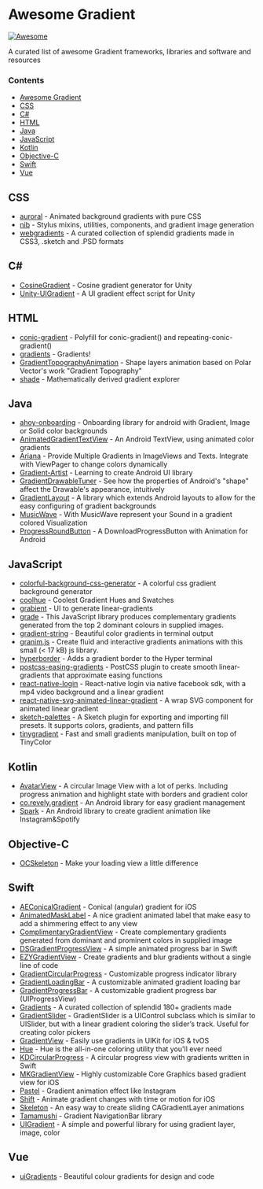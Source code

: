 # Awesome Gradient

[![Awesome](https://cdn.rawgit.com/sindresorhus/awesome/d7305f38d29fed78fa85652e3a63e154dd8e8829/media/badge.svg)](https://github.com/sindresorhus/awesome)

A curated list of awesome Gradient frameworks, libraries and software and resources

### Contents

- [Awesome Gradient](#awesome-gradient)
- [CSS](#css)
- [C#](#c#)
- [HTML](#html)
- [Java](#java)
- [JavaScript](#javascript)
- [Kotlin](#kotlin)
- [Objective-C](#objectivec)
- [Swift](#swift)
- [Vue](#vue)

## CSS

* [auroral](https://github.com/LunarLogic/auroral) - Animated background gradients with pure CSS
* [nib](https://github.com/stylus/nib) - Stylus mixins, utilities, components, and gradient image generation
* [webgradients](https://github.com/itmeo/webgradients) - A curated collection of splendid gradients made in CSS3, .sketch and .PSD formats

## C#

* [CosineGradient](https://github.com/keijiro/CosineGradient) - Cosine gradient generator for Unity
* [Unity-UIGradient](https://github.com/azixMcAze/Unity-UIGradient) - A UI gradient effect script for Unity

## HTML

* [conic-gradient](https://github.com/LeaVerou/conic-gradient) - Polyfill for conic-gradient() and repeating-conic-gradient()
* [gradients](https://github.com/mrmrs/gradients) - Gradients!
* [GradientTopographyAnimation](https://github.com/codrops/GradientTopographyAnimation) - Shape layers animation based on Polar Vector's work "Gradient Topography"
* [shade](https://github.com/jxnblk/shade) - Mathematically derived gradient explorer

## Java

* [ahoy-onboarding](https://github.com/codemybrainsout/ahoy-onboarding) - Onboarding library for android with Gradient, Image or Solid color backgrounds
* [AnimatedGradientTextView](https://github.com/Mursaat/AnimatedGradientTextView) - An Android TextView, using animated color gradients
* [Ariana](https://github.com/akshay2211/Ariana) - Provide Multiple Gradients in ImageViews and Texts. Integrate with ViewPager to change colors dynamically
* [Gradient-Artist](https://github.com/Hariofspades/Gradient-Artist) - Learning to create Android UI library
* [GradientDrawableTuner](https://github.com/duanhong169/GradientDrawableTuner) - See how the properties of Android's "shape" affect the Drawable's appearance, intuitively
* [GradientLayout](https://github.com/csdodd/GradientLayout) - A library which extends Android layouts to allow for the easy configuring of gradient backgrounds
* [MusicWave](https://github.com/akshay2211/MusicWave) - With MusicWave represent your Sound in a gradient colored Visualization
* [ProgressRoundButton](https://github.com/cctanfujun/ProgressRoundButton) - A DownloadProgressButton with Animation for Android

## JavaScript

* [colorful-background-css-generator](https://github.com/webcore-it/colorful-background-css-generator) - A colorful css gradient background generator
* [coolhue](https://github.com/webkul/coolhue) - Coolest Gradient Hues and Swatches
* [grabient](https://github.com/johnkorzhuk/grabient) - UI to generate linear-gradients
* [grade](https://github.com/benhowdle89/grade) - This JavaScript library produces complementary gradients generated from the top 2 dominant colours in supplied images.
* [gradient-string](https://github.com/bokub/gradient-string) - Beautiful color gradients in terminal output
* [granim.js](https://github.com/sarcadass/granim.js) - Create fluid and interactive gradients animations with this small (< 17 kB) js library.
* [hyperborder](https://github.com/webmatze/hyperborder) - Adds a gradient border to the Hyper terminal
* [postcss-easing-gradients](https://github.com/larsenwork/postcss-easing-gradients) - PostCSS plugin to create smooth linear-gradients that approximate easing functions
* [react-native-login](https://github.com/brentvatne/react-native-login) - React-native login via native facebook sdk, with a mp4 video background and a linear gradient
* [react-native-svg-animated-linear-gradient](https://github.com/virusvn/react-native-svg-animated-linear-gradient) - A wrap SVG component for animated linear gradient
* [sketch-palettes](https://github.com/andrewfiorillo/sketch-palettes) - A Sketch plugin for exporting and importing fill presets. It supports colors, gradients, and pattern fills
* [tinygradient](https://github.com/mistic100/tinygradient) - Fast and small gradients manipulation, built on top of TinyColor

## Kotlin

* [AvatarView](https://github.com/vitorhugods/AvatarView) - A circular Image View with a lot of perks. Including progress animation and highlight state with borders and gradient color
* [co.revely.gradient](https://github.com/revely-inc/co.revely.gradient) - An Android library for easy gradient management
* [Spark](https://github.com/TonnyL/Spark) - An Android library to create gradient animation like Instagram&Spotify

## Objective-C

* [OCSkeleton](https://github.com/mayqiyue/OCSkeleton) - Make your loading view a little difference

## Swift

* [AEConicalGradient](https://github.com/tadija/AEConicalGradient) - Conical (angular) gradient for iOS
* [AnimatedMaskLabel](https://github.com/jogendra/AnimatedMaskLabel) - A nice gradient animated label that make easy to add a shimmering effect to any view
* [ComplimentaryGradientView](https://github.com/gkye/ComplimentaryGradientView) - Create complementary gradients generated from dominant and prominent colors in supplied image
* [DSGradientProgressView](https://github.com/DholStudio/DSGradientProgressView) - A simple animated progress bar in Swift
* [EZYGradientView](https://github.com/shashankpali/EZYGradientView) - Create gradients and blur gradients without a single line of code
* [GradientCircularProgress](https://github.com/keygx/GradientCircularProgress) - Customizable progress indicator library
* [GradientLoadingBar](https://github.com/fxm90/GradientLoadingBar) - A customizable animated gradient loading bar
* [GradientProgressBar](https://github.com/fxm90/GradientProgressBar) - A customizable gradient progress bar (UIProgressView)
* [Gradients](https://github.com/cruisediary/Gradients) - A curated collection of splendid 180+ gradients made
* [GradientSlider](https://github.com/jonhull/GradientSlider) - GradientSlider is a UIControl subclass which is similar to UISlider, but with a linear gradient coloring the slider’s track. Useful for creating color pickers
* [GradientView](https://github.com/soffes/GradientView) - Easily use gradients in UIKit for iOS & tvOS
* [Hue](https://github.com/hyperoslo/Hue) - Hue is the all-in-one coloring utility that you'll ever need
* [KDCircularProgress](https://github.com/kaandedeoglu/KDCircularProgress) - A circular progress view with gradients written in Swift
* [MKGradientView](https://github.com/maxkonovalov/MKGradientView) - Highly customizable Core Graphics based gradient view for iOS
* [Pastel](https://github.com/cruisediary/Pastel) - Gradient animation effect like Instagram
* [Shift](https://github.com/kgellci/Shift) - Animate gradient changes with time or motion for iOS
* [Skeleton](https://github.com/gonzalonunez/Skeleton) - An easy way to create sliding CAGradientLayer animations
* [Tamamushi](https://github.com/makomori/Tamamushi) - Gradient NavigationBar library
* [UIGradient](https://github.com/dqhieu/UIGradient) - A simple and powerful library for using gradient layer, image, color

## Vue

* [uiGradients](https://github.com/ghosh/uiGradients) - Beautiful colour gradients for design and code
